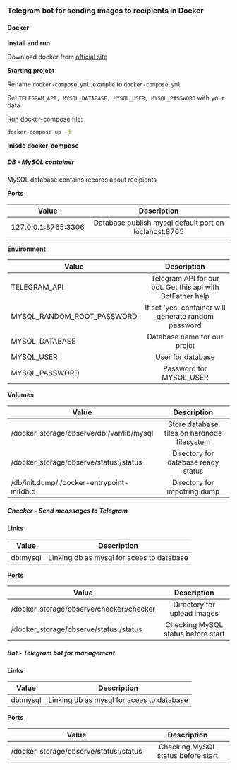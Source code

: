 ### Telegram bot for sending images to recipients in Docker

#### Docker

**Install and run**

Download docker from [official site](https://www.docker.com/products/docker)

**Starting project**

Rename `docker-compose.yml.example` to `docker-compose.yml`

Set `TELEGRAM_API, MYSQL_DATABASE, MYSQL_USER, MYSQL_PASSWORD` with your data

Run docker-compose file:

```bash
docker-compose up -d
```

**Inisde docker-compose**

##### DB - MySQL container

MySQL database contains records about recipients

**Ports**

| Value         | Description  | 
| ------------- |:-------------:|
| 127.0.0.1:8765:3306  | Database publish mysql default port on loclahost:8765  |


**Environment**

| Value         | Description | 
| ------------- |:-------------:|
| TELEGRAM_API | Telegram API for our bot. Get this api with BotFather help|
| MYSQL_RANDOM_ROOT_PASSWORD | If set 'yes' container will generate random password|
| MYSQL_DATABASE | Database name for our projct |
| MYSQL_USER | User for database|
| MYSQL_PASSWORD | Password for MYSQL_USER |

**Volumes**

| Value         | Description  | 
| ------------- |:-------------:|
| /docker_storage/observe/db:/var/lib/mysql | Store database files on hardnode filesystem |
| /docker_storage/observe/status:/status | Directory for database ready status |
| /db/init.dump/:/docker-entrypoint-initdb.d | Directory for impotring dump |


##### Checker - Send meassages to Telegram

**Links**

| Value         | Description  | 
| ------------- |:-------------:|
| db:mysql  | Linking db as mysql for acees to database  |

**Ports**

| Value         | Description  | 
| ------------- |:-------------:|
| /docker_storage/observe/checker:/checker | Directory for upload images |
| /docker_storage/observe/status:/status | Checking MySQL status before start |




##### Bot - Telegram bot for management

**Links**

| Value         | Description  | 
| ------------- |:-------------:|
| db:mysql  | Linking db as mysql for acees to database  |

**Ports**

| Value         | Description  | 
| ------------- |:-------------:|
| /docker_storage/observe/status:/status | Checking MySQL status before start |

